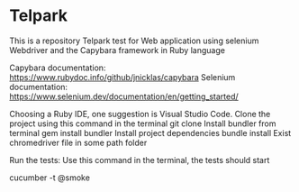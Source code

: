 # Telpark

This is a repository Telpark test for Web application using selenium Webdriver and the Capybara framework in Ruby language

Capybara documentation: https://www.rubydoc.info/github/jnicklas/capybara
Selenium documentation: https://www.selenium.dev/documentation/en/getting_started/

Choosing a Ruby IDE, one suggestion is Visual Studio Code.
Clone the project using this command in the terminal
git clone
Install bundler from terminal
gem install bundler
Install project dependencies
bundle install
Exist chromedriver file in some path folder

Run the tests:
Use this command in the terminal, the tests should start

cucumber -t @smoke  
